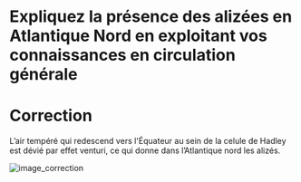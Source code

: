 ﻿# Expliquez la présence des alizées en Atlantique Nord en exploitant vos connaissances en circulation générale

# Correction

L’air tempéré qui redescend vers l'Équateur au sein de la celule de Hadley est dévié par effet venturi, ce qui donne dans l’Atlantique nord les alizés.

![image_correction](./images/circulation_generale.png)